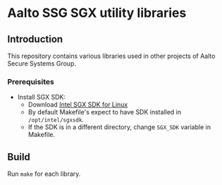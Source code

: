 Aalto SSG SGX utility libraries
===========================

Introduction
------------

This repository contains various libraries used in other projects of Aalto Secure Systems Group.

### Prerequisites

- Install SGX SDK:
  * Download [Intel SGX SDK for Linux](https://github.com/01org/linux-sgx)
  * By default Makefile's expect to have SDK installed in ``/opt/intel/sgxsdk``.
  * If the SDK is in a different directory, change `SGX_SDK` variable in Makefile.

Build
-----

Run `make` for each library.
